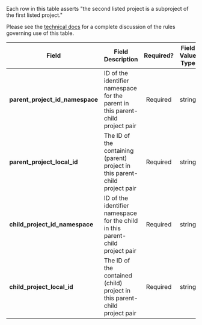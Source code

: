 Each row in this table asserts "the second listed project is a subproject of the first listed project."

Please see the [technical docs](https://docs.nih-cfde.org/en/latest/c2m2/draft-C2M2_specification/#association-tables-expressing-containment-relationships) for a complete discussion of the rules governing use of this table.

Field | Field Description | Required? | Field Value Type | Extra Info 
------|-------------------|:-----------:|:-------------:|------------
**parent_project_id_namespace** | ID of the identifier namespace for the parent in this parent-child project pair | Required | string | 
**parent_project_local_id** | The ID of the containing (parent) project in this parent-child project pair | Required | string |
**child_project_id_namespace** | ID of the identifier namespace for the child in this parent-child project pair | Required | string |
**child_project_local_id** | The ID of the contained (child) project in this parent-child project pair | Required | string |